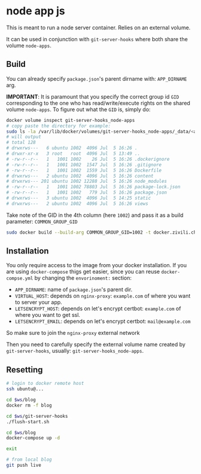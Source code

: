 # node app js

This is meant to run a node server container. Relies on an external volume.

It can be used in conjunction with `git-server-hooks` where both share the volume `node-apps`.

## Build

You can already specify `package.json`'s parent dirname with: `APP_DIRNAME` arg.

**IMPORTANT**: It is paramount that you specify the correct group id `GID` corresponding to the one who has read/write/execute rights on the shared volume `node-apps`. To figure out what the `GID` is, simply do:

```sh
docker volume inspect git-server-hooks_node-apps
# copy paste the directory for example:
sudo ls -la /var/lib/docker/volumes/git-server-hooks_node-apps/_data/<appdir>
# will output
# total 128
# drwxrws---   6 ubuntu 1002  4096 Jul  5 16:26 .
# drwxr-xr-x   3 root   root  4096 Jul  5 13:49 ..
# -rw-r--r--   1   1001 1002    26 Jul  5 16:26 .dockerignore
# -rw-r--r--   1   1001 1002  1547 Jul  5 16:26 .gitignore
# -rw-r--r--   1   1001 1002  1559 Jul  5 16:26 Dockerfile
# drwxrws---   2 ubuntu 1002  4096 Jul  5 16:26 content
# drwxrws--- 201 ubuntu 1002 12288 Jul  5 16:26 node_modules
# -rw-r--r--   1   1001 1002 78803 Jul  5 16:26 package-lock.json
# -rw-r--r--   1   1001 1002   779 Jul  5 16:26 package.json
# drwxrws---   3 ubuntu 1002  4096 Jul  5 14:25 static
# drwxrws---   2 ubuntu 1002  4096 Jul  5 16:26 views
```

Take note of the GID in the 4th column (here `1002`) and pass it as a build parameter: `COMMON_GROUP_GID`

```sh
sudo docker build --build-arg COMMON_GROUP_GID=1002 -t docker.zivili.ch/gbili/node-app-js:0.0.1 .
```

## Installation

You only require access to the image from your docker installation. If you are using `docker-compose` thigs get easier, since you can reuse `docker-compse.yml` by changing the `envorinoment:` section:

- `APP_DIRNAME`: name of `package.json`'s parent dir.
- `VIRTUAL_HOST`: depends on `nginx-proxy`: `example.com` of where you want to server your app.
- `LETSENCRYPT_HOST`: depends on let's encrypt certbot: `example.com` of where you want to get ssl.
- `LETSENCRYPT_EMAIL`: depends on let's encrypt certbot: `mail@example.com`

So make sure to join the `nginx-proxy` external network

Then you need to carefully specify the external volume name created by `git-server-hooks`, usually: `git-server-hooks_node-apps`.

## Resetting

```sh
# login to docker remote host
ssh ubuntu@...

cd $ws/blog
docker rm -f blog

cd $ws/git-server-hooks
./flush-start.sh

cd $ws/blog
docker-compose up -d

exit

# from local blog
git push live
```
